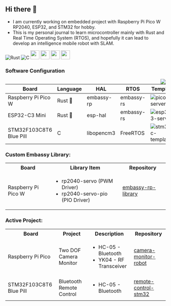## Hi there 👋
- I am currently working on embedded project with Raspberry Pi Pico W RP2040, ESP32, and STM32 for hobby. 
- This is my personal journal to learn microcontroller mainly with Rust and Real Time Operating System (RTOS), and hopefully it can lead to develop an intelligence mobile robot with SLAM.


![Rust](https://img.shields.io/badge/rust-%23000000.svg?style=for-the-badge&logo=rust&logoColor=white)
![C](https://img.shields.io/badge/c-%2300599C.svg?style=for-the-badge&logo=c&logoColor=white)
<img src ="https://user-images.githubusercontent.com/32474027/105848287-1c024f00-6022-11eb-8a6f-6bdae761b44d.jpg" height=28)>
<img src ="https://substackcdn.com/image/fetch/f_auto,q_auto:good,fl_progressive:steep/https%3A%2F%2Fbucketeer-e05bbc84-baa3-437e-9518-adb32be77984.s3.amazonaws.com%2Fpublic%2Fimages%2F8b0afbee-2dcd-4ab4-8cb9-659a0fabc755_359x198.png" height=28)>
<img src ="https://m.media-amazon.com/images/S/abs-image-upload-na/d/AmazonStores/A1F83G8C2ARO7P/4087e55f2f303ebc54d6fa96c58fe3cc.w980.h290._CR0%2C47%2C980%2C196_SX980_.jpg" height=28)>
<img src ="https://developer.espressif.com/img/espressif_logo_contour.png" height=28)>

### Software Configuration
<img src="https://github-readme-stats.vercel.app/api/top-langs/?username=tutla53&layout=compact&theme=github_dark&hide=Makefile,CMake,RPC&size_weight=0.5&count_weight=0.5&card_width=10" align="right"/>

|Board|Language|HAL|RTOS|Template|
|-----|--------|---|----|--------|
|Raspberry Pi Pico W|Rust 🦀|embassy-rp|embassy-rs|![pico-server](https://github.com/tutla53/pico-server.git)|
|ESP32-C3 Mini|Rust 🦀|esp-hal|embassy-rs|![esp32c3-server](https://github.com/tutla53/esp32c3-server)|
|STM32F103C8T6 Blue Pill|C|libopencm3|FreeRTOS|![stm32-c-template](https://github.com/tutla53/stm32f1-c-template.git)|

### Custom Embassy Library:
<table>
  <tr> 
    <th> Board</th>
    <th> Library Item</th>  
    <th> Repository</th> 
  </tr>
  
  <tr> 
    <td> Raspberry Pi Pico W</td>
    <td>
      <ul>
        <li>rp2040-servo (PWM Driver)</li>
        <li>rp2040-servo-pio (PIO Driver)</li>
       </ul>  
    </td> 
    <td> <a href= https://github.com/tutla53/embassy-rp-library.git>embassy-rp-library</a> </td>
  </tr>
</table>

### Active Project:
<table>
  <tr> 
    <th> Board</th> 
    <th> Project </th>
    <th> Description </th>
    <th> Repository</th> 
  </tr>
  
  <tr> 
    <td> Raspberry Pi Pico</td>
    <td> Two DOF Camera Monitor</td> 
    <td> 
      <ul>
        <li>HC-05 - Bluetooth</li>
        <li>YK04 - RF Transceiver</li>
      </ul> 
    </td>
    <td> <a href="https://github.com/tutla53/camera-monitor-robot">camera-monitor-robot</a>   </td>
  </tr>
  
  <tr> 
    <td> STM32F103C8T6 Blue Pill</td>
    <td> Bluetooth Remote Control</td> 
    <td> 
      <ul>
      <li> HC-05 - Bluetooth </li>
      <ul>
    </td>
    <td> <a href="https://github.com/tutla53/remote-control-stm32.git">remote-control-stm32</a>   </td>
  </tr>
</table>


